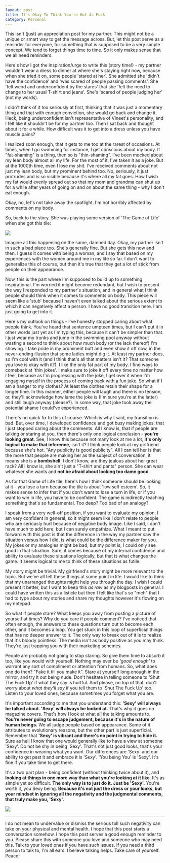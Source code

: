 ```yaml
---
layout: post
title: It's Okay To Think You're Hot As Fuck
category: Personal
---
```



This isn't (just) an appreciation post for my partner. This might not be a unique or smart way to get the message across. But, let this post serve as a reminder for everyone, for something that is supposed to be a very simple concept. We tend to forget things time to time. So it only makes sense that we all need reminders.

Here's how I got the inspiration/urge to write this (story time!) - my partner wouldn't wear a dress to dinner at where she's staying right now, because when she tried it on, some people 'stared at her'. She admitted she 'didn't have the confidence' and 'was scared of people passing comments'. She 'felt weird and underconfident by the stares' that she 'felt the need to change to her usual T-shirt and jeans'. She's 'scared of people judging her' (not my words).

I didn't think of it too seriously at first, thinking that it was just a momentary thing and that with enough conviction, she would go back and change it. Heck, being underconfident isn't representative of Vineet's personality, and I felt like it shouldn't be for my partner too. Then I sat back and thought about it for a while. How difficult was it to get into a dress unless you have muscle pains?

I realized soon enough, that it gets to me too at the rarest of occasions. At times, when I go swimming for instance, I get conscious about my body. If "fat-shaming" is a thing, then so is "thin-shaming". I've been mocked about my lean body almost all my life. For the most of it, I've taken it as a joke. But at the 1000th time, even I lose my shit. I've received comments about not just my lean body, but my prominent behind too. No, seriously, it just protrudes and is so visible because it's where all my fat goes. How I wish my fat would evenly spread out so that my mom and grandma can shut up for a while after years of going on and on about the same thing - why I don't eat enough.

Okay, no, let's not take away the spotlight. I'm not horribly affected by comments on my body.

So, back to the story. She was playing some version of 'The Game of Life' when she got this tile:

![](https://raw.githubusercontent.com/vineetjc/vineetjc.github.io/master/images/gameoflife.jpg)

Imagine all this happening on the same, damned day. Okay, my partner isn't in such a bad place too. She's generally fine. But she gets this now and then. I guess it comes with being a woman, and I say that based on my experiences with the women around me in my life so far. I don't want to generalize this of course, but then it's true that they get a lot of stick from people on their appearance.

Now, this is the part where I'm supposed to build up to something inspirational. I'm worried it might become redundant, but I wish to present the way I responded to my partner's situation, and in general what I think people should think when it comes to comments on body. This piece will seem like a 'stub' because I haven't even talked about the serious extent to which it can negatively affect a person. I have no good transition here. I am just going to get into it.

Here's my outlook on things - I've honestly stopped caring about what people think. You've heard that sentence umpteen times, but I can't put it in other words just yet as I'm typing this, because it can't be simpler than that. I just wear my trunks and jump in the swimming pool anyway without wasting a second to think about how much body (or the lack thereof) I'm showing. I take pride in my prominent butt and even show it off now, in the never-ending illusion that some ladies might dig it. At least my partner does, so I'm cool with it (and I think that's all that matters isn't it? That someone you love is okay with it?). I like the only fat part of my body. I find ways to comeback at 'thin jokes'. I make sure to joke it off every time no matter how I feel, because as I'm progressing with the joke, I get over it when I'm engaging myself in the process of coming back with a fun joke. So what if I am a hanger to my clothes? At least the clothes retain their shape for a longer time. In this manner, either people will laugh and there is no tension, or, they'll acknowledge how lame the joke is (I'm sure you're at the latter) and still laugh anyway (please?). In some way, that joke took away the potential shame I could've experienced.

There's no quick fix to this of course. Which is why I said, my transition is bad. But, over time, I developed confidence and got busy making jokes, that I just stopped caring about the comments. All I know is, that if people are talking or staring at you, then there's only one logical conclusion - **you're looking great**. See, I know this because not many look at me a lot, **it's only logical to make that inference**, isn't it? I think people look at my girlfriend because she's hot. "Any publicity is good publicity". All I can tell her is that the more that people are making her as the subject of conversation, it means she is a **bombshell**. I don't know, are they jealous about her great rack? All I know is, she ain't just a "T-shirt and pants" person. She can wear whatever she wants and **not be afraid about looking too damn good**.

As for that Game of Life tile, here's how I think someone should be looking at it - you lose a turn because the tile is about 'low self esteem'. So, it makes sense to infer that if you don't want to lose a turn in life, or if you want to win in life, you have to be confident. The game is indirectly teaching something that's so fundamental. Too deep? Too bad of an analogy?

I speak from a very well-off position, if you want to evaluate my opinion. I am very confident in general, so it might seem like I don't relate to people who are seriously hurt because of negative body image. Like I said, I don't have much to add here, but I can surely empathize. What I meant to put forward with this post is that the difference in the way my partner saw the situation versus how I did, is what could be the difference maker for you. My jokes or my analogies might be bad, but my point is, I could only see good in that situation. Sure, it comes because of my internal confidence and ability to evaluate these situations logically, but that is what changes the game. It seems logical to me to think of these situations as futile.

My story might be trivial. My girlfriend's story might be more relevant to the topic. But we've all felt these things at some point in life. I would like to think that my unarranged thoughts might help you through the day. I wish I could present it better, but I want to keep this *as raw* as my blogposts in general. I could have written this as a listicle but then I felt like that's so "meh" that I had to type about my stories and share my thoughts however it's flowing on my notepad.

So what if people stare? What keeps you away from posting a picture of yourself at times? Why do you care if people comment? I've noticed that often enough, the answers to these questions turn out to become each other, and it becomes a loop. You get stuck in this loop of superficial things that has no deeper answer to it. The only way to break out of it is to realize that it's bloody pointless. The media isn't as body positive as you may think. They're just trapping you with their marketing schemes.

People are probably not going to stop staring. So give them time to absorb it too, like you would with yourself. Nothing may ever be *'good enough'* to warrant any sort of compliment or attention from humans. So, what does one do then? "Fake it till you make it". Stare at yourself long enough in the mirror, and try it out being nude. Don't hesitate in telling someone to 'Shut The Fuck Up' if what they say is hurtful. And please, on top of that, don't worry about *what they'll say* if you tell them to 'Shut The Fuck Up' too. Listen to your loved ones, because sometimes you forget what you are.

It's important according to me that you understand this: **'Sexy' will always be talked about. 'Sexy' will always be looked at.** That's why it goes on magazine covers. That's how I look at what all the talking amounts to. **You're never going to escape judgement, because it's in the nature of human beings.** We all judge people based on appearance. Some of it attributes to evolutionary reasons, but the other part is just superficial. Remember that **'Sexy' is vibrant and there's no point in trying to hide it.** Sure as hell I know that one would generally like to have a view at someone 'Sexy'. Do not be shy in being 'Sexy'. That's not just good looks, that's your confidence in wearing what you want. Our differences are 'Sexy' and our ability to get past it and embrace it is 'Sexy'. 'You being You' is 'Sexy'. It's fine if you take time to get there.

It's a two part plan - being confident (without thinking twice about it), and **looking at things in one more way than what you're looking at it like**. It's as simple yet so difficult. **The only way is to just do it. Just be 'Sexy'.** You're worth it, you Sexy being. **Because it's not just the dress or your looks, but your mindset in ignoring all the negativity and the judgmental comments, that truly make you, 'Sexy'.**


![](https://raw.githubusercontent.com/vineetjc/vineetjc.github.io/master/images/hotasfuck.jpg)

---

I do not mean to undervalue or dismiss the serious toll such negativity can take on your physical and mental health. I hope that this post starts a conversation somehow. I hope this post serves a good enough reminder to you. Please share this with someone you love and someone who may need this. Talk to your loved ones if you have such issues. If you need a third person to talk to, I'm all ears. I believe talking helps. Take care of yourself. Peace!
